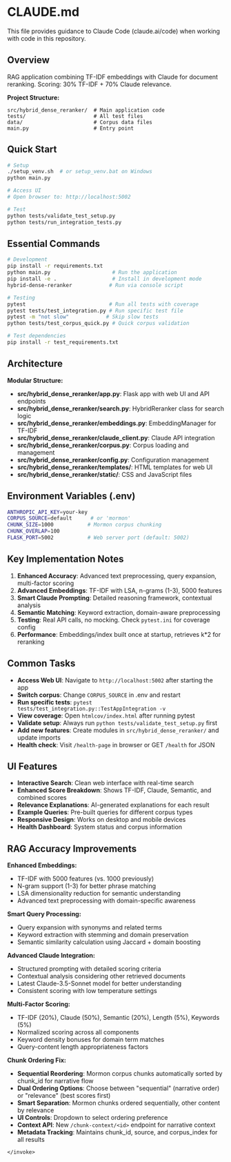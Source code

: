 # CLAUDE.md

This file provides guidance to Claude Code (claude.ai/code) when working with code in this repository.

## Overview

RAG application combining TF-IDF embeddings with Claude for document reranking. Scoring: 30% TF-IDF + 70% Claude relevance.

**Project Structure:**
```
src/hybrid_dense_reranker/  # Main application code
tests/                      # All test files
data/                       # Corpus data files
main.py                     # Entry point
```

## Quick Start

```bash
# Setup
./setup_venv.sh  # or setup_venv.bat on Windows
python main.py

# Access UI
# Open browser to: http://localhost:5002

# Test
python tests/validate_test_setup.py
python tests/run_integration_tests.py
```

## Essential Commands

```bash
# Development
pip install -r requirements.txt
python main.py                    # Run the application
pip install -e .                  # Install in development mode
hybrid-dense-reranker            # Run via console script

# Testing
pytest                           # Run all tests with coverage
pytest tests/test_integration.py # Run specific test file
pytest -m "not slow"            # Skip slow tests
python tests/test_corpus_quick.py # Quick corpus validation

# Test dependencies
pip install -r test_requirements.txt
```

## Architecture

**Modular Structure:**
- **src/hybrid_dense_reranker/app.py**: Flask app with web UI and API endpoints
- **src/hybrid_dense_reranker/search.py**: HybridReranker class for search logic
- **src/hybrid_dense_reranker/embeddings.py**: EmbeddingManager for TF-IDF
- **src/hybrid_dense_reranker/claude_client.py**: Claude API integration
- **src/hybrid_dense_reranker/corpus.py**: Corpus loading and management
- **src/hybrid_dense_reranker/config.py**: Configuration management
- **src/hybrid_dense_reranker/templates/**: HTML templates for web UI
- **src/hybrid_dense_reranker/static/**: CSS and JavaScript files

## Environment Variables (.env)

```bash
ANTHROPIC_API_KEY=your-key
CORPUS_SOURCE=default      # or 'mormon'
CHUNK_SIZE=1000           # Mormon corpus chunking
CHUNK_OVERLAP=100
FLASK_PORT=5002           # Web server port (default: 5002)
```

## Key Implementation Notes

1. **Enhanced Accuracy**: Advanced text preprocessing, query expansion, multi-factor scoring
2. **Advanced Embeddings**: TF-IDF with LSA, n-grams (1-3), 5000 features
3. **Smart Claude Prompting**: Detailed reasoning framework, contextual analysis
4. **Semantic Matching**: Keyword extraction, domain-aware preprocessing
5. **Testing**: Real API calls, no mocking. Check `pytest.ini` for coverage config
6. **Performance**: Embeddings/index built once at startup, retrieves k*2 for reranking

## Common Tasks

- **Access Web UI**: Navigate to `http://localhost:5002` after starting the app
- **Switch corpus**: Change `CORPUS_SOURCE` in .env and restart
- **Run specific tests**: `pytest tests/test_integration.py::TestAppIntegration -v`
- **View coverage**: Open `htmlcov/index.html` after running pytest
- **Validate setup**: Always run `python tests/validate_test_setup.py` first
- **Add new features**: Create modules in `src/hybrid_dense_reranker/` and update imports
- **Health check**: Visit `/health-page` in browser or GET `/health` for JSON

## UI Features

- **Interactive Search**: Clean web interface with real-time search
- **Enhanced Score Breakdown**: Shows TF-IDF, Claude, Semantic, and combined scores
- **Relevance Explanations**: AI-generated explanations for each result
- **Example Queries**: Pre-built queries for different corpus types
- **Responsive Design**: Works on desktop and mobile devices
- **Health Dashboard**: System status and corpus information

## RAG Accuracy Improvements

**Enhanced Embeddings:**
- TF-IDF with 5000 features (vs. 1000 previously)
- N-gram support (1-3) for better phrase matching
- LSA dimensionality reduction for semantic understanding
- Advanced text preprocessing with domain-specific awareness

**Smart Query Processing:**
- Query expansion with synonyms and related terms
- Keyword extraction with stemming and domain preservation
- Semantic similarity calculation using Jaccard + domain boosting

**Advanced Claude Integration:**
- Structured prompting with detailed scoring criteria
- Contextual analysis considering other retrieved documents
- Latest Claude-3.5-Sonnet model for better understanding
- Consistent scoring with low temperature settings

**Multi-Factor Scoring:**
- TF-IDF (20%), Claude (50%), Semantic (20%), Length (5%), Keywords (5%)
- Normalized scoring across all components
- Keyword density bonuses for domain term matches
- Query-content length appropriateness factors

**Chunk Ordering Fix:**
- **Sequential Reordering**: Mormon corpus chunks automatically sorted by chunk_id for narrative flow
- **Dual Ordering Options**: Choose between "sequential" (narrative order) or "relevance" (best scores first)
- **Smart Separation**: Mormon chunks ordered sequentially, other content by relevance
- **UI Controls**: Dropdown to select ordering preference
- **Context API**: New `/chunk-context/<id>` endpoint for narrative context
- **Metadata Tracking**: Maintains chunk_id, source, and corpus_index for all results
```
</invoke>